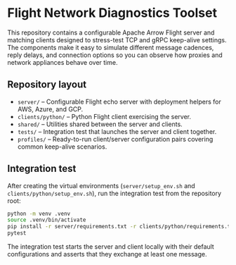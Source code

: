 # Flight Network Diagnostics Toolset

This repository contains a configurable Apache Arrow Flight server and matching
clients designed to stress-test TCP and gRPC keep-alive settings. The components
make it easy to simulate different message cadences, reply delays, and connection
options so you can observe how proxies and network appliances behave over time.

## Repository layout

- `server/` – Configurable Flight echo server with deployment helpers for AWS, Azure, and GCP.
- `clients/python/` – Python Flight client exercising the server.
- `shared/` – Utilities shared between the server and clients.
- `tests/` – Integration test that launches the server and client together.
- `profiles/` – Ready-to-run client/server configuration pairs covering common
  keep-alive scenarios.

## Integration test

After creating the virtual environments (`server/setup_env.sh` and
`clients/python/setup_env.sh`), run the integration test from the repository root:

```bash
python -m venv .venv
source .venv/bin/activate
pip install -r server/requirements.txt -r clients/python/requirements.txt pytest
pytest
```

The integration test starts the server and client locally with their default
configurations and asserts that they exchange at least one message.

